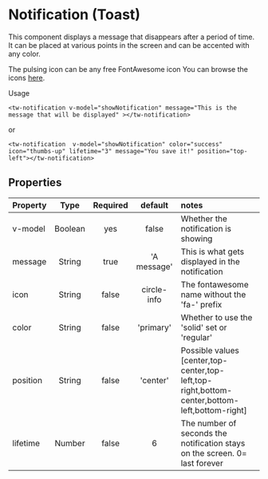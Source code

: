 #  Notification (Toast)

This component displays a message that disappears after a period of time. It can be placed at various points in the screen
and can be accented with any color. 

The pulsing icon can be any free FontAwesome icon You can browse the icons [here](https://fontawesome.com/search?o=r&m=free).

Usage
```vue
<tw-notification v-model="showNotification" message="This is the message that will be displayed" ></tw-notification>
```
or

```vue
<tw-notification  v-model="showNotification" color="success" icon="thumbs-up" lifetime="3" message="You save it!" position="top-left"></tw-notification>
```



## Properties
| Property |  Type   | Required |   default   | notes                                                                                         |
|:---------|:-------:|:--------:|:-----------:|:----------------------------------------------------------------------------------------------|
| v-model  | Boolean |   yes    |    false    | Whether the notification is showing                                                           |
| message  | String  |   true   | 'A message' | This is what gets displayed in the notification                                               |
| icon     | String  |  false   | circle-info | The fontawesome name without the 'fa-' prefix                                                 |
| color    | String  |  false   |  'primary'  | Whether to use the 'solid' set or 'regular'                                                   |
| position | String  |  false   |  'center'   | Possible values [center,top-center,top-left,top-right,bottom-center,bottom-left,bottom-right] |
| lifetime | Number  |  false   |      6      | The number of seconds the notification stays on the screen. 0= last forever                   |
